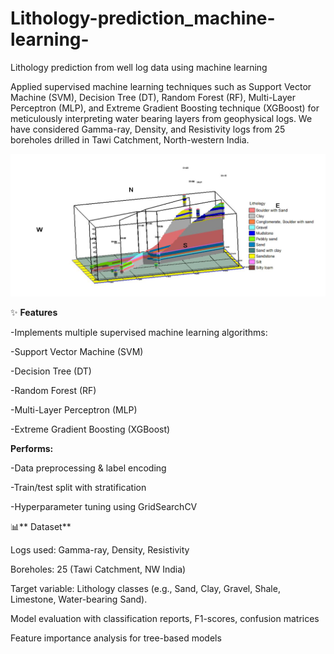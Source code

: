 # Lithology-prediction_machine-learning-
Lithology prediction from well log data using machine learning 

Applied supervised machine learning techniques such as Support Vector Machine (SVM), Decision Tree (DT), Random Forest (RF), Multi-Layer Perceptron (MLP), and Extreme Gradient Boosting technique (XGBoost) for meticulously interpreting water bearing layers from geophysical logs. 
We have considered Gamma-ray, Density, and Resistivity logs from 25 boreholes drilled in Tawi Catchment, North-western India.



[![banner](https://github.com/Sagar1ka/Lithology-prediction_machine-learning-/blob/main/fence_litho.JPG)](https://Sagar1ka.github.io/)

✨ **Features**

-Implements multiple supervised machine learning algorithms:

-Support Vector Machine (SVM)

-Decision Tree (DT)

-Random Forest (RF)

-Multi-Layer Perceptron (MLP)

-Extreme Gradient Boosting (XGBoost)

**Performs:**

-Data preprocessing & label encoding

-Train/test split with stratification

-Hyperparameter tuning using GridSearchCV <br>

📊** Dataset**<br>

Logs used: Gamma-ray, Density, Resistivity<br>

Boreholes: 25 (Tawi Catchment, NW India)<br>

Target variable: Lithology classes (e.g., Sand, Clay, Gravel, Shale, Limestone, Water-bearing Sand).<br>

Model evaluation with classification reports, F1-scores, confusion matrices

Feature importance analysis for tree-based models
